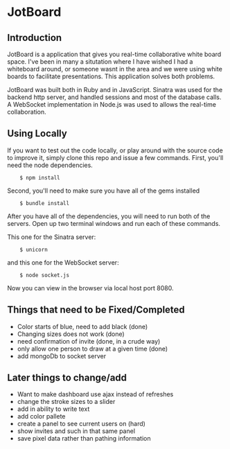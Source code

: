 # JotBoard

## Introduction
JotBoard is a application that gives you real-time collaborative white board space. I've been in many a situtation where I have wished I had a whiteboard around, or someone wasnt in the area and we were using white boards to facilitate presentations. This application solves both problems. 

JotBoard was built both in Ruby and in JavaScript. Sinatra was used for the backend http server, and handled sessions and most of the database calls. A WebSocket implementation in Node.js was used to allows the real-time collaboration.

## Using Locally

If you want to test out the code locally, or play around with the source code to improve it, simply clone this repo and issue a few commands. First, you'll need the node dependencies.

```
	$ npm install
```

Second, you'll need to make sure you have all of the gems installed

```
	$ bundle install
```

After you have all of the dependencies, you will need to run both of the servers. Open up two terminal windows and run each of these commands.

This one for the Sinatra server:

```
	$ unicorn
```

and this one for the WebSocket server:

```
	$ node socket.js
```

Now you can view in the browser via local host port 8080. 


## Things that need to be Fixed/Completed
* Color starts of blue, need to add black (done)
* Changing sizes does not work (done)
* need confirmation of invite (done, in a crude way)
* only allow one person to draw at a given time (done)
* add mongoDb to socket server



## Later things to change/add
* Want to make dashboard use ajax instead of refreshes
* change the stroke sizes to a slider
* add in ability to write text
* add color pallete
* create a panel to see current users on (hard)
* show invites and such in that same panel
* save pixel data rather than pathing information
